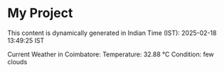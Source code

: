 # My Project

This content is dynamically generated in Indian Time (IST): 2025-02-18 13:49:25 IST


Current Weather in Coimbatore:
Temperature: 32.88 °C
Condition: few clouds
